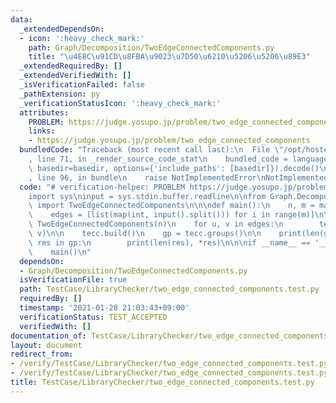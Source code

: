 ```yaml
---
data:
  _extendedDependsOn:
  - icon: ':heavy_check_mark:'
    path: Graph/Decomposition/TwoEdgeConnectedComponents.py
    title: "\u4E8C\u91CD\u8FBA\u9023\u7D50\u6210\u5206\u5206\u89E3"
  _extendedRequiredBy: []
  _extendedVerifiedWith: []
  _isVerificationFailed: false
  _pathExtension: py
  _verificationStatusIcon: ':heavy_check_mark:'
  attributes:
    PROBLEM: https://judge.yosupo.jp/problem/two_edge_connected_components
    links:
    - https://judge.yosupo.jp/problem/two_edge_connected_components
  bundledCode: "Traceback (most recent call last):\n  File \"/opt/hostedtoolcache/Python/3.9.2/x64/lib/python3.9/site-packages/onlinejudge_verify/documentation/build.py\"\
    , line 71, in _render_source_code_stat\n    bundled_code = language.bundle(stat.path,\
    \ basedir=basedir, options={'include_paths': [basedir]}).decode()\n  File \"/opt/hostedtoolcache/Python/3.9.2/x64/lib/python3.9/site-packages/onlinejudge_verify/languages/python.py\"\
    , line 96, in bundle\n    raise NotImplementedError\nNotImplementedError\n"
  code: "# verification-helper: PROBLEM https://judge.yosupo.jp/problem/two_edge_connected_components\n\
    import sys\ninput = sys.stdin.buffer.readline\n\nfrom Graph.Decomposition.TwoEdgeConnectedComponents\
    \ import TwoEdgeConnectedComponents\n\n\ndef main():\n    n, m = map(int, input().split())\n\
    \    edges = [list(map(int, input().split())) for i in range(m)]\n\n    tecc =\
    \ TwoEdgeConnectedComponents(n)\n    for u, v in edges:\n        tecc.add_edge(u,\
    \ v)\n\n    tecc.build()\n    gp = tecc.groups()\n\n    print(len(gp))\n    for\
    \ res in gp:\n        print(len(res), *res)\n\n\nif __name__ == '__main__':\n\
    \    main()\n"
  dependsOn:
  - Graph/Decomposition/TwoEdgeConnectedComponents.py
  isVerificationFile: true
  path: TestCase/LibraryChecker/two_edge_connected_components.test.py
  requiredBy: []
  timestamp: '2021-01-28 21:03:43+09:00'
  verificationStatus: TEST_ACCEPTED
  verifiedWith: []
documentation_of: TestCase/LibraryChecker/two_edge_connected_components.test.py
layout: document
redirect_from:
- /verify/TestCase/LibraryChecker/two_edge_connected_components.test.py
- /verify/TestCase/LibraryChecker/two_edge_connected_components.test.py.html
title: TestCase/LibraryChecker/two_edge_connected_components.test.py
---
```


